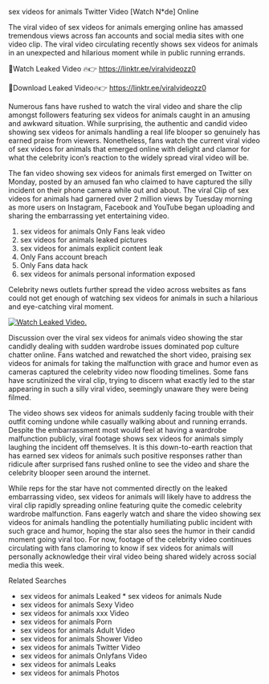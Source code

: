 ﻿sex videos for animals Twitter Video [Watch N*de] Online

The viral video of ﻿sex videos for animals emerging online has amassed tremendous views across fan accounts and social media sites with one video clip. The viral video circulating recently shows ﻿sex videos for animals in an unexpected and hilarious moment while in public running errands. 

🔴Watch Leaked Video 🔥👉  https://linktr.ee/viralvideozz0 

🔴Download Leaked Video🔥👉  https://linktr.ee/viralvideozz0 

Numerous fans have rushed to watch the viral video and share the clip amongst followers featuring ﻿sex videos for animals caught in an amusing and awkward situation. While surprising, the authentic and candid video showing ﻿sex videos for animals handling a real life blooper so genuinely has earned praise from viewers. Nonetheless, fans watch the current viral video of ﻿sex videos for animals that emerged online with delight and clamor for what the celebrity icon’s reaction to the widely spread viral video will be.

The fan video showing ﻿sex videos for animals first emerged on Twitter on Monday, posted by an amused fan who claimed to have captured the silly incident on their phone camera while out and about. The viral Clip of ﻿sex videos for animals had garnered over 2 million views by Tuesday morning as more users on Instagram, Facebook and YouTube began uploading and sharing the embarrassing yet entertaining video. 

1. ﻿sex videos for animals Only Fans leak video
2. ﻿sex videos for animals leaked pictures
3. ﻿sex videos for animals explicit content leak
4. Only Fans account breach
5. Only Fans data hack
6. ﻿sex videos for animals personal information exposed

Celebrity news outlets further spread the video across websites as fans could not get enough of watching ﻿sex videos for animals in such a hilarious and eye-catching viral moment. 

[![Watch Leaked Video.](https://miro.medium.com/v2/resize:fit:828/format:webp/1*cilzJN44JGOrTw9NJCrNHA.gif "Watch Leaked Video")](https://linktr.ee/viralvideozz0)

Discussion over the viral ﻿sex videos for animals video showing the star candidly dealing with sudden wardrobe issues dominated pop culture chatter online. Fans watched and rewatched the short video, praising ﻿sex videos for animals for taking the malfunction with grace and humor even as cameras captured the celebrity video now flooding timelines. Some fans have scrutinized the viral clip, trying to discern what exactly led to the star appearing in such a silly viral video, seemingly unaware they were being filmed.

The video shows ﻿sex videos for animals suddenly facing trouble with their outfit coming undone while casually walking about and running errands. Despite the embarrassment most would feel at having a wardrobe malfunction publicly, viral footage shows ﻿sex videos for animals simply laughing the incident off themselves. It is this down-to-earth reaction that has earned ﻿sex videos for animals such positive responses rather than ridicule after surprised fans rushed online to see the video and share the celebrity blooper seen around the internet.  

While reps for the star have not commented directly on the leaked embarrassing video, ﻿sex videos for animals will likely have to address the viral clip rapidly spreading online featuring quite the comedic celebrity wardrobe malfunction. Fans eagerly watch and share the video showing ﻿sex videos for animals handling the potentially humiliating public incident with such grace and humor, hoping the star also sees the humor in their candid moment going viral too. For now, footage of the celebrity video continues circulating with fans clamoring to know if ﻿sex videos for animals will personally acknowledge their viral video being shared widely across social media this week.

Related Searches
* ﻿sex videos for animals Leaked
﻿* sex videos for animals Nude
* ﻿sex videos for animals Sexy Video
* ﻿sex videos for animals xxx Video
* ﻿sex videos for animals Porn
* ﻿sex videos for animals Adult Video
* ﻿sex videos for animals Shower Video
* ﻿sex videos for animals Twitter Video
* ﻿sex videos for animals Onlyfans Video
* ﻿sex videos for animals Leaks
* ﻿sex videos for animals Photos